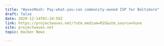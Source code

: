 ```yaml
---
title: "WavesMesh: Pay-what-you-can community-owned ISP for Baltimore"
draft: false
date: 2020-12-14T01:24:59Z
link: https://projectwaves.net/?utm_medium=RSS&utm_source=hune
site: projectwaves.net
topic: Hacker News  

---
```

